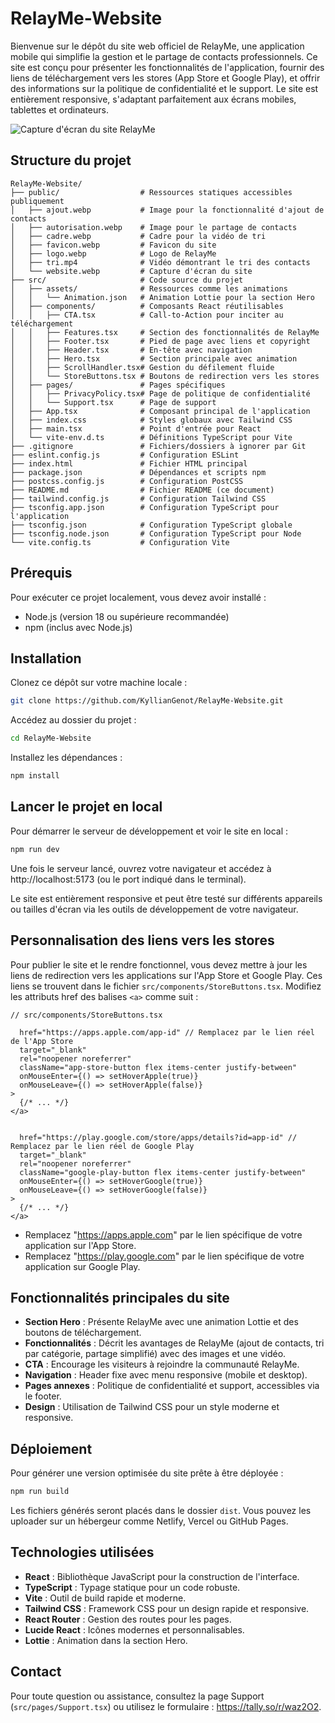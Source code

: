 # RelayMe-Website

Bienvenue sur le dépôt du site web officiel de RelayMe, une application mobile qui simplifie la gestion et le partage de contacts professionnels. Ce site est conçu pour présenter les fonctionnalités de l'application, fournir des liens de téléchargement vers les stores (App Store et Google Play), et offrir des informations sur la politique de confidentialité et le support. Le site est entièrement responsive, s'adaptant parfaitement aux écrans mobiles, tablettes et ordinateurs.

![Capture d'écran du site RelayMe](./public/website.webp)

## Structure du projet

```
RelayMe-Website/
├── public/                  # Ressources statiques accessibles publiquement
│   ├── ajout.webp           # Image pour la fonctionnalité d'ajout de contacts
│   ├── autorisation.webp    # Image pour le partage de contacts
│   ├── cadre.webp           # Cadre pour la vidéo de tri
│   ├── favicon.webp         # Favicon du site
│   ├── logo.webp            # Logo de RelayMe
│   ├── tri.mp4              # Vidéo démontrant le tri des contacts
│   └── website.webp         # Capture d'écran du site
├── src/                     # Code source du projet
│   ├── assets/              # Ressources comme les animations
│   │   └── Animation.json   # Animation Lottie pour la section Hero
│   ├── components/          # Composants React réutilisables
│   │   ├── CTA.tsx          # Call-to-Action pour inciter au téléchargement
│   │   ├── Features.tsx     # Section des fonctionnalités de RelayMe
│   │   ├── Footer.tsx       # Pied de page avec liens et copyright
│   │   ├── Header.tsx       # En-tête avec navigation
│   │   ├── Hero.tsx         # Section principale avec animation
│   │   ├── ScrollHandler.tsx# Gestion du défilement fluide
│   │   └── StoreButtons.tsx # Boutons de redirection vers les stores
│   ├── pages/               # Pages spécifiques
│   │   ├── PrivacyPolicy.tsx# Page de politique de confidentialité
│   │   └── Support.tsx      # Page de support
│   ├── App.tsx              # Composant principal de l'application
│   ├── index.css            # Styles globaux avec Tailwind CSS
│   ├── main.tsx             # Point d'entrée pour React
│   └── vite-env.d.ts        # Définitions TypeScript pour Vite
├── .gitignore               # Fichiers/dossiers à ignorer par Git
├── eslint.config.js         # Configuration ESLint
├── index.html               # Fichier HTML principal
├── package.json             # Dépendances et scripts npm
├── postcss.config.js        # Configuration PostCSS
├── README.md                # Fichier README (ce document)
├── tailwind.config.js       # Configuration Tailwind CSS
├── tsconfig.app.json        # Configuration TypeScript pour l'application
├── tsconfig.json            # Configuration TypeScript globale
├── tsconfig.node.json       # Configuration TypeScript pour Node
└── vite.config.ts           # Configuration Vite
```

## Prérequis

Pour exécuter ce projet localement, vous devez avoir installé :

- Node.js (version 18 ou supérieure recommandée)
- npm (inclus avec Node.js)

## Installation

Clonez ce dépôt sur votre machine locale :

```bash
git clone https://github.com/KyllianGenot/RelayMe-Website.git
```

Accédez au dossier du projet :

```bash
cd RelayMe-Website
```

Installez les dépendances :

```bash
npm install
```

## Lancer le projet en local

Pour démarrer le serveur de développement et voir le site en local :

```bash
npm run dev
```

Une fois le serveur lancé, ouvrez votre navigateur et accédez à http://localhost:5173 (ou le port indiqué dans le terminal).

Le site est entièrement responsive et peut être testé sur différents appareils ou tailles d'écran via les outils de développement de votre navigateur.

## Personnalisation des liens vers les stores

Pour publier le site et le rendre fonctionnel, vous devez mettre à jour les liens de redirection vers les applications sur l'App Store et Google Play. Ces liens se trouvent dans le fichier `src/components/StoreButtons.tsx`. Modifiez les attributs href des balises `<a>` comme suit :

```tsx
// src/components/StoreButtons.tsx

  href="https://apps.apple.com/app-id" // Remplacez par le lien réel de l'App Store
  target="_blank"
  rel="noopener noreferrer"
  className="app-store-button flex items-center justify-between"
  onMouseEnter={() => setHoverApple(true)}
  onMouseLeave={() => setHoverApple(false)}
>
  {/* ... */}
</a>


  href="https://play.google.com/store/apps/details?id=app-id" // Remplacez par le lien réel de Google Play
  target="_blank"
  rel="noopener noreferrer"
  className="google-play-button flex items-center justify-between"
  onMouseEnter={() => setHoverGoogle(true)}
  onMouseLeave={() => setHoverGoogle(false)}
>
  {/* ... */}
</a>
```

- Remplacez "https://apps.apple.com" par le lien spécifique de votre application sur l'App Store.
- Remplacez "https://play.google.com" par le lien spécifique de votre application sur Google Play.

## Fonctionnalités principales du site

- **Section Hero** : Présente RelayMe avec une animation Lottie et des boutons de téléchargement.
- **Fonctionnalités** : Décrit les avantages de RelayMe (ajout de contacts, tri par catégorie, partage simplifié) avec des images et une vidéo.
- **CTA** : Encourage les visiteurs à rejoindre la communauté RelayMe.
- **Navigation** : Header fixe avec menu responsive (mobile et desktop).
- **Pages annexes** : Politique de confidentialité et support, accessibles via le footer.
- **Design** : Utilisation de Tailwind CSS pour un style moderne et responsive.

## Déploiement

Pour générer une version optimisée du site prête à être déployée :

```bash
npm run build
```

Les fichiers générés seront placés dans le dossier `dist`. Vous pouvez les uploader sur un hébergeur comme Netlify, Vercel ou GitHub Pages.

## Technologies utilisées

- **React** : Bibliothèque JavaScript pour la construction de l'interface.
- **TypeScript** : Typage statique pour un code robuste.
- **Vite** : Outil de build rapide et moderne.
- **Tailwind CSS** : Framework CSS pour un design rapide et responsive.
- **React Router** : Gestion des routes pour les pages.
- **Lucide React** : Icônes modernes et personnalisables.
- **Lottie** : Animation dans la section Hero.

## Contact

Pour toute question ou assistance, consultez la page Support (`src/pages/Support.tsx`) ou utilisez le formulaire : https://tally.so/r/waz2O2.